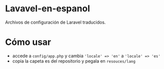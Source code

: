 # Lavavel-en-espanol
Archivos de configuración de Laravel traducidos. 


# Cómo usar
- accede a `config/app.php` y cambia `'locale' => 'en'` a `'locale' => 'es'`
- copia la capeta es del repositorio y pegala en `resouces/lang`
